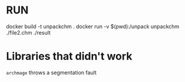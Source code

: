 # RUN

docker build -t unpackchm .
docker run -v $(pwd):/unpack unpackchm ./file2.chm ./result

# Libraries that didn't work

`archmage` throws a segmentation fault